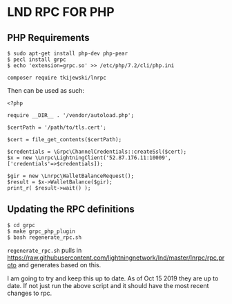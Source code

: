 # LND RPC FOR PHP


## PHP Requirements

```
$ sudo apt-get install php-dev php-pear
$ pecl install grpc
$ echo 'extension=grpc.so' >> /etc/php/7.2/cli/php.ini
```

`composer require tkijewski/lnrpc`

Then can be used as such: 

```
<?php

require __DIR__ . '/vendor/autoload.php';

$certPath = '/path/to/tls.cert';

$cert = file_get_contents($certPath);

$credentials = \Grpc\ChannelCredentials::createSsl($cert);
$x = new \Lnrpc\LightningClient('52.87.176.11:10009',['credentials'=>$credentials]);

$gir = new \Lnrpc\WalletBalanceRequest();
$result = $x->WalletBalance($gir);
print_r( $result->wait() );

```

## Updating the RPC definitions

```
$ cd grpc
$ make grpc_php_plugin
$ bash regenerate_rpc.sh
```

`regenerate_rpc.sh` pulls in https://raw.githubusercontent.com/lightningnetwork/lnd/master/lnrpc/rpc.proto and generates based on this.

I am going to try and keep this up to date. As of Oct 15 2019 they are up to date. If not just run the above script and it should have the most recent changes to rpc. 
